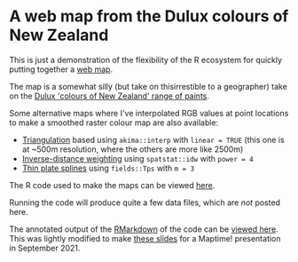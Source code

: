 # A web map from the Dulux colours of New Zealand
This is just a demonstration of the flexibility of the R ecosystem for quickly putting together a [web map](https://dosull.github.io/dulux-colours-map/maps/).

The map is a somewhat silly (but take on thisirrestible to a geographer) take on the [Dulux 'colours of New Zealand' range of paints](https://www.dulux.co.nz/colour/colours-of-new-zealand).

Some alternative maps where I've interpolated RGB values at point locations to make a smoothed raster colour map are also available:

+ [Triangulation](https://dosull.github.io/dulux-colours-map/maps/triangulation.html) based using `akima::interp` with `linear = TRUE` (this one is at ~500m resolution, where the others are more like 2500m)
+ [Inverse-distance weighting](https://dosull.github.io/dulux-colours-map/maps/idw.html) using `spatstat::idw` with `power = 4`
+ [Thin plate splines](https://dosull.github.io/dulux-colours-map/maps/splines.html) using `fields::Tps` with `m = 3`

The R code used to make the maps can be viewed [here](code/build-dulux-colours-map.md).

Running the code will produce quite a few data files, which are _not_ posted here.

The annotated output of the [RMarkdown](https://rmarkdown.rstudio.com/) of the code can be [viewed here](https://dosull.github.io/dulux-colours-map/code/). This was lightly modified to make [these slides](https://dosull.github.io/dulux-colours-map/slides/) for a Maptime! presentation in September 2021.
